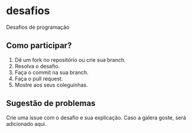 # desafios
Desafios de programação

## Como participar?
1. Dê um fork no repositório ou crie sua branch.
2. Resolva o desafio.
3. Faça o commit na sua branch.
4. Faça o pull request.
5. Mostre aos seus coleguinhas.

## Sugestão de problemas
Crie uma issue com o desafio e sua explicação. Caso a galera goste, será adicionado aqui.
